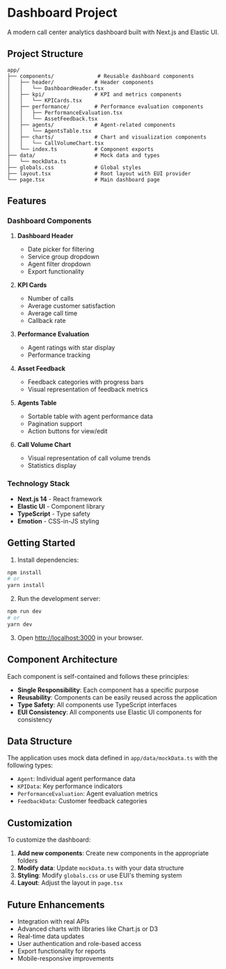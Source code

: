 # Dashboard Project

A modern call center analytics dashboard built with Next.js and Elastic UI.

## Project Structure

```
app/
├── components/              # Reusable dashboard components
│   ├── header/             # Header components
│   │   └── DashboardHeader.tsx
│   ├── kpi/                # KPI and metrics components
│   │   └── KPICards.tsx
│   ├── performance/        # Performance evaluation components
│   │   ├── PerformanceEvaluation.tsx
│   │   └── AssetFeedback.tsx
│   ├── agents/             # Agent-related components
│   │   └── AgentsTable.tsx
│   ├── charts/             # Chart and visualization components
│   │   └── CallVolumeChart.tsx
│   └── index.ts            # Component exports
├── data/                   # Mock data and types
│   └── mockData.ts
├── globals.css             # Global styles
├── layout.tsx              # Root layout with EUI provider
└── page.tsx                # Main dashboard page
```

## Features

### Dashboard Components

1. **Dashboard Header**
   - Date picker for filtering
   - Service group dropdown
   - Agent filter dropdown
   - Export functionality

2. **KPI Cards**
   - Number of calls
   - Average customer satisfaction
   - Average call time
   - Callback rate

3. **Performance Evaluation**
   - Agent ratings with star display
   - Performance tracking

4. **Asset Feedback**
   - Feedback categories with progress bars
   - Visual representation of feedback metrics

5. **Agents Table**
   - Sortable table with agent performance data
   - Pagination support
   - Action buttons for view/edit

6. **Call Volume Chart**
   - Visual representation of call volume trends
   - Statistics display

### Technology Stack

- **Next.js 14** - React framework
- **Elastic UI** - Component library
- **TypeScript** - Type safety
- **Emotion** - CSS-in-JS styling

## Getting Started

1. Install dependencies:
```bash
npm install
# or
yarn install
```

2. Run the development server:
```bash
npm run dev
# or
yarn dev
```

3. Open [http://localhost:3000](http://localhost:3000) in your browser.

## Component Architecture

Each component is self-contained and follows these principles:

- **Single Responsibility**: Each component has a specific purpose
- **Reusability**: Components can be easily reused across the application
- **Type Safety**: All components use TypeScript interfaces
- **EUI Consistency**: All components use Elastic UI components for consistency

## Data Structure

The application uses mock data defined in `app/data/mockData.ts` with the following types:

- `Agent`: Individual agent performance data
- `KPIData`: Key performance indicators
- `PerformanceEvaluation`: Agent evaluation metrics
- `FeedbackData`: Customer feedback categories

## Customization

To customize the dashboard:

1. **Add new components**: Create new components in the appropriate folders
2. **Modify data**: Update `mockData.ts` with your data structure
3. **Styling**: Modify `globals.css` or use EUI's theming system
4. **Layout**: Adjust the layout in `page.tsx`

## Future Enhancements

- Integration with real APIs
- Advanced charts with libraries like Chart.js or D3
- Real-time data updates
- User authentication and role-based access
- Export functionality for reports
- Mobile-responsive improvements
